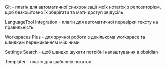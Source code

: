 Git - плагін для автоматичної синхронізації моїх нотаток з репозиторієм, щоб безкоштовно їх зберігати та мати доступ звідусіль

LanguageTool Integration - плагін для автоматичної перевірки тексту на правильність

Workspaces Plus - для зручної роботи з декількома workspace та швидким перемиканням між ними

Settings Search - щоб швидко шукати потрібні налаштування в obsidian

Templater - плагін для шаблонів нотаток